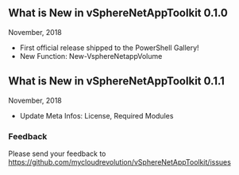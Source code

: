 ## What is New in vSphereNetAppToolkit 0.1.0
November, 2018

- First official release shipped to the PowerShell Gallery!
- New Function: New-VsphereNetappVolume

## What is New in vSphereNetAppToolkit 0.1.1
November, 2018

- Update Meta Infos: License, Required Modules

### Feedback
Please send your feedback to https://github.com/mycloudrevolution/vSphereNetAppToolkit/issues